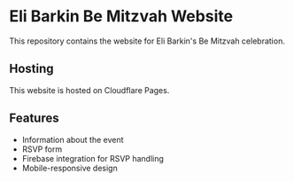 # Eli Barkin Be Mitzvah Website

This repository contains the website for Eli Barkin's Be Mitzvah celebration.

## Hosting

This website is hosted on Cloudflare Pages.

## Features

- Information about the event
- RSVP form
- Firebase integration for RSVP handling
- Mobile-responsive design
